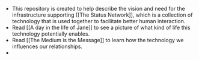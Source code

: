 - This repository is created to help describe the vision and need for the infrastructure supporting [[The Status Network]], which is a collection of technology that is used together to facilitate better human interaction.
- Read  [[A day in the life of Jane]] to see a picture of what kind of life this technology potentially enables.
- Read [[The Medium is the Message]] to learn how the technology we influences our relationships.
-